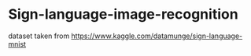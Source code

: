 # Sign-language-image-recognition
dataset taken from https://www.kaggle.com/datamunge/sign-language-mnist
